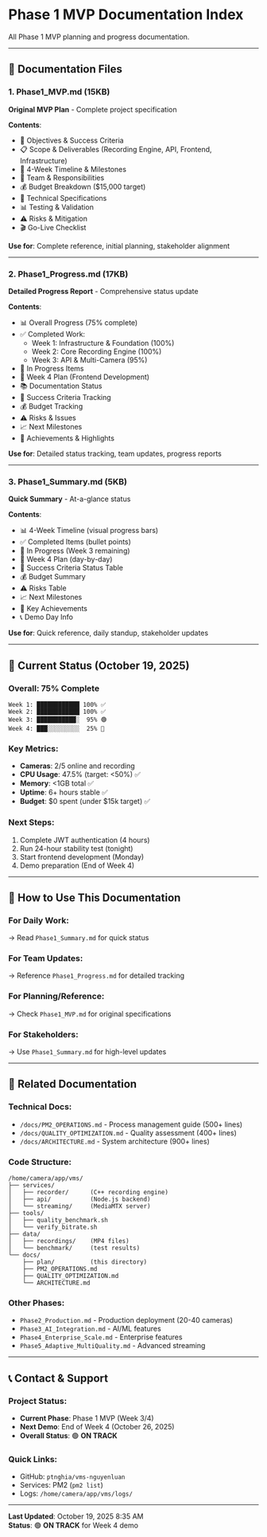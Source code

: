 # Phase 1 MVP Documentation Index

All Phase 1 MVP planning and progress documentation.

---

## 📄 **Documentation Files**

### **1. Phase1_MVP.md** (15KB)
**Original MVP Plan** - Complete project specification

**Contents**:
- 🎯 Objectives & Success Criteria
- 📋 Scope & Deliverables (Recording Engine, API, Frontend, Infrastructure)
- 📅 4-Week Timeline & Milestones
- 👥 Team & Responsibilities
- 💰 Budget Breakdown ($15,000 target)
- 🔧 Technical Specifications
- 📊 Testing & Validation
- ⚠️ Risks & Mitigation
- 🎬 Go-Live Checklist

**Use for**: Complete reference, initial planning, stakeholder alignment

---

### **2. Phase1_Progress.md** (17KB)
**Detailed Progress Report** - Comprehensive status update

**Contents**:
- 📊 Overall Progress (75% complete)
- ✅ Completed Work:
  - Week 1: Infrastructure & Foundation (100%)
  - Week 2: Core Recording Engine (100%)
  - Week 3: API & Multi-Camera (95%)
- 🔄 In Progress Items
- 📅 Week 4 Plan (Frontend Development)
- 📚 Documentation Status
- 🎯 Success Criteria Tracking
- 💰 Budget Tracking
- ⚠️ Risks & Issues
- 📈 Next Milestones
- 🚀 Achievements & Highlights

**Use for**: Detailed status tracking, team updates, progress reports

---

### **3. Phase1_Summary.md** (5KB)
**Quick Summary** - At-a-glance status

**Contents**:
- 📊 4-Week Timeline (visual progress bars)
- ✅ Completed Items (bullet points)
- 🔄 In Progress (Week 3 remaining)
- 📅 Week 4 Plan (day-by-day)
- 🎯 Success Criteria Status Table
- 💰 Budget Summary
- ⚠️ Risks Table
- 📈 Next Milestones
- 🚀 Key Achievements
- 📞 Demo Day Info

**Use for**: Quick reference, daily standup, stakeholder updates

---

## 🎯 **Current Status** (October 19, 2025)

### **Overall**: 75% Complete

```
Week 1: ████████████ 100% ✅
Week 2: ████████████ 100% ✅
Week 3: ███████████░  95% 🟢
Week 4: ███░░░░░░░░░  25% 🔵
```

### **Key Metrics**:
- **Cameras**: 2/5 online and recording
- **CPU Usage**: 47.5% (target: <50%) ✅
- **Memory**: <1GB total ✅
- **Uptime**: 6+ hours stable ✅
- **Budget**: $0 spent (under $15k target) ✅

### **Next Steps**:
1. Complete JWT authentication (4 hours)
2. Run 24-hour stability test (tonight)
3. Start frontend development (Monday)
4. Demo preparation (End of Week 4)

---

## 📖 **How to Use This Documentation**

### **For Daily Work**:
→ Read `Phase1_Summary.md` for quick status

### **For Team Updates**:
→ Reference `Phase1_Progress.md` for detailed tracking

### **For Planning/Reference**:
→ Check `Phase1_MVP.md` for original specifications

### **For Stakeholders**:
→ Use `Phase1_Summary.md` for high-level updates

---

## 🔗 **Related Documentation**

### **Technical Docs**:
- `/docs/PM2_OPERATIONS.md` - Process management guide (500+ lines)
- `/docs/QUALITY_OPTIMIZATION.md` - Quality assessment (400+ lines)
- `/docs/ARCHITECTURE.md` - System architecture (900+ lines)

### **Code Structure**:
```
/home/camera/app/vms/
├── services/
│   ├── recorder/      (C++ recording engine)
│   ├── api/           (Node.js backend)
│   └── streaming/     (MediaMTX server)
├── tools/
│   ├── quality_benchmark.sh
│   └── verify_bitrate.sh
├── data/
│   ├── recordings/    (MP4 files)
│   └── benchmark/     (test results)
└── docs/
    ├── plan/          (this directory)
    ├── PM2_OPERATIONS.md
    ├── QUALITY_OPTIMIZATION.md
    └── ARCHITECTURE.md
```

### **Other Phases**:
- `Phase2_Production.md` - Production deployment (20-40 cameras)
- `Phase3_AI_Integration.md` - AI/ML features
- `Phase4_Enterprise_Scale.md` - Enterprise features
- `Phase5_Adaptive_MultiQuality.md` - Advanced streaming

---

## 📞 **Contact & Support**

### **Project Status**:
- **Current Phase**: Phase 1 MVP (Week 3/4)
- **Next Demo**: End of Week 4 (October 26, 2025)
- **Overall Status**: 🟢 **ON TRACK**

### **Quick Links**:
- GitHub: `ptnghia/vms-nguyenluan`
- Services: PM2 (`pm2 list`)
- Logs: `/home/camera/app/vms/logs/`

---

**Last Updated**: October 19, 2025 8:35 AM  
**Status**: 🟢 **ON TRACK** for Week 4 demo
